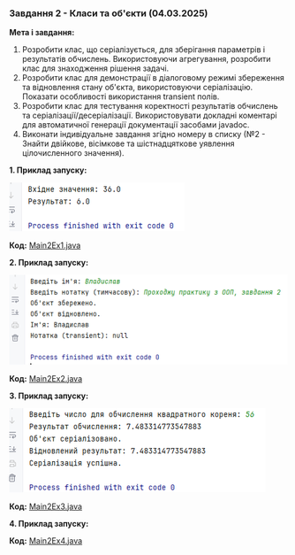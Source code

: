 ### Завдання 2 - Класи та об'єкти (04.03.2025)

**Мета і завдання:**
1. Розробити клас, що серіалізується, для зберігання параметрів і результатів обчислень.
   Використовуючи агрегування, розробити клас для знаходження рішення задачі.
2. Розробити клас для демонстрації в діалоговому режимі збереження та відновлення стану об'єкта, використовуючи серіалізацію. Показати особливості використання transient полів.
3. Розробити клас для тестування коректності результатів обчислень та серіалізації/десеріалізації.
   Використовувати докладні коментарі для автоматичної генерації документації засобами javadoc.
4. Виконати індивідуальне завдання згідно номеру в списку (№2 - Знайти двійкове, вісімкове та шістнадцяткове уявлення цілочисленного значення).

**1. Приклад запуску:**

![img.png](image/img.png)

**Код:** [Main2Ex1.java](code/Main2Ex1.java)

**2. Приклад запуску:**

![img_1.png](image/img_1.png)

**Код:** [Main2Ex2.java](code/Main2Ex2.java)

**3. Приклад запуску:**

![img_2.png](image/img_2.png)

**Код:** [Main2Ex3.java](code/Main2Ex3.java)

**4. Приклад запуску:**



**Код:** [Main2Ex4.java](code/Main2Ex4.java)

